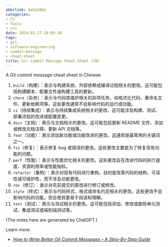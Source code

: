 ```yaml
---
abbrlink: 8a5a50bb
categories:
- CS
- Tools
- vcs
date: 2024-01-27 18:09:10
tags:
- git
- software-engineering
- commit-message
- cheat-sheet
title: Git Commit Message Cheat Sheet (CN)
---
```


A Git commit message cheat sheet in Chinese.

<!--more-->

1. `build`（构建）：表示与构建系统、外部依赖或编译过程相关的更改。这可能包括构建脚本、配置文件或构建工具的更新。
2. `chore`（杂务）：表示与代码库维护相关的杂项任务，如格式化代码、重命名文件、更新依赖项等。这些更改通常不会影响代码的运行或功能。
3. `ci`（持续集成）：表示与持续集成系统相关的更改。这可能涉及构建、测试、部署流程的改进或配置变更。
4. `docs`（文档）：表示与文档相关的更改。这可能包括更新 README 文件、添加或修改文档注释、更新 API 文档等。
5. `feat`（功能）：表示添加新功能或功能改进的更改。这通常是最常用的关键词之一。
6. `fix`（修复）：表示修复 bug 或错误的更改。这些更改主要是为了修复现有功能的问题。
7. `perf`（性能）：表示与性能优化相关的更改。这些更改旨在改进代码的执行速度、资源利用率或性能指标。
8. `refactor`（重构）：表示对现有代码进行重构，目的是改善代码的结构、可读性或可维护性，而不涉及功能更改。
9. `rev`（修订）：表示对先前提交的更改进行修订或修改。
10. `style`（样式）：表示与代码样式、格式或命名约定相关的更改。这些更改不会影响代码的功能，但会使其更易于阅读和理解。
11. `test`（测试）：表示与测试相关的更改。这可能包括添加、修改或删除单元测试、集成测试或端到端测试等。

(The notes here are generated by ChatGPT.)

Learn more:

- _[How to Write Better Git Commit Messages – A Step-By-Step Guide](https://www.freecodecamp.org/news/how-to-write-better-git-commit-messages/)_